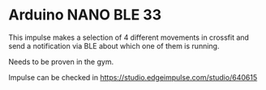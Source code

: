 # Arduino NANO BLE 33 



This impulse makes a selection of 4 different movements in crossfit and send a notification via BLE about which one of them is running. 

Needs to be proven in the gym. 


Impulse can be checked in https://studio.edgeimpulse.com/studio/640615